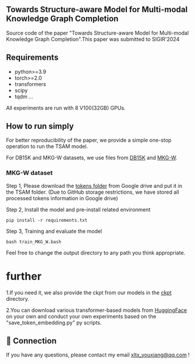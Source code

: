 ## Towards Structure-aware Model for Multi-modal Knowledge Graph Completion


Source code of the paper "Towards Structure-aware Model for Multi-modal Knowledge Graph Completion".This paper was submitted to SIGIR'2024






## Requirements
* python>=3.9
* torch>=2.0 
* transformers
* scipy
* tqdm
...

All experiments are run with 8 V100(32GB) GPUs.

## How to run simply
For better reproducibility of the paper, we provide a simple one-stop operation to run the TSAM model.





For DB15K and MKG-W  datasets, we use files from [DB15K](https://github.com/mniepert/mmkb) and  [MKG-W](https://github.com/quqxui/MMRNS).

### MKG-W dataset

Step 1, Please download the [tokens folder](https://drive.google.com/file/d/1lFVEIe5_G_dw_K2wzvnnWKYYp2hEPWG2/view?usp=sharing
) from Google drive and put it in the TSAM folder. (Due to GitHub storage restrictions, we have stored all processed tokens information in Google drive)


Step 2, Install the model and pre-install related environment
```
pip install -r requirements.txt
```

Step 3, Training and evaluate the model
```
bash train_MKG_W.bash
```



Feel free to change the output directory to any path you think appropriate.




# further 
1.If you need it, we also provide the ckpt from our models in the [ckpt](https://drive.google.com/file/d/1WTj2iotw0NMtXDoUOBZ8_s150JswUM2K/view?usp=sharing) directory.

2.You can download various transformer-based models from [HuggingFace](https://huggingface.co/) on your own and conduct your own experiments based on the "save_token_embedding.py" py scripts.




## 🤝 Connection
If you have any questions, please contact my email <xltx_youxiang@qq.com> !


